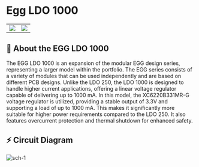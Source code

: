 # Egg LDO 1000
<table>
  <tr>
    <td><img src="https://github.com/Plaenkler/Egg_LDO_1000/assets/60503970/5a94e50e-6650-43d7-9384-537885b8be8a"></td>
    <td><img src="https://github.com/Plaenkler/Egg_LDO_1000/assets/60503970/00671db9-c6b9-40e2-b8a0-387c7873d365"></td>
  </tr>
</table>

## 📖 About the EGG LDO 1000

The EGG LDO 1000 is an expansion of the modular EGG design series, representing a larger model within the portfolio. The EGG series consists of a variety of modules that can be used independently and are based on different PCB designs.
Unlike the LDO 250, the LDO 1000 is designed to handle higher current applications, offering a linear voltage regulator capable of delivering up to 1000 mA.
In this model, the XC6220B331MR-G voltage regulator is utilized, providing a stable output of 3.3V and supporting a load of up to 1000 mA.
This makes it significantly more suitable for higher power requirements compared to the LDO 250.
It also features overcurrent protection and thermal shutdown for enhanced safety.

## ⚡ Circuit Diagram

![sch-1](https://github.com/Plaenkler/Egg_LDO_1000/assets/60503970/048ff34d-c3b8-4d53-b0a7-7c9df5be274a)
